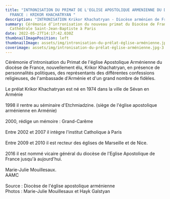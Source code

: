 ```yaml
---
title: "INTRONISATION DU PRIMAT DE L'EGLISE APOSTOLIQUE ARMENIENNE DU DIOCESE DE
  FRANCE : KRIKOR KHACHATRYAN "
description: "INTRONISATION Krikor Khachatryan - Diocèse arménien de France "
summary: Cérémonie d’intronisation du nouveau primat du Diocèse de France à la
  Cathédrale Saint-Jean-Baptiste à Paris
date: 2022-05-27T14:17:42.030Z
thumbnailImagePosition: left
thumbnailImage: assets/img/intronisation-du-prélat-église-arménienne.jpg-2.jpg
coverimage: assets/img/intronisation-du-prélat-église-arménienne.jpg-3.jpg
---
```

Cérémonie d'intronisation du Primat de l'église Apostolique Arménienne du diocèse de France, nouvellement élu, Krikor Khachatryan, en présence de personnalités politiques, des représentants des différentes confessions religieuses, de l'ambassade d'Arménie et d'un grand nombre de fidèles. \
\
Le prélat Krikor Khachatryan est né en 1974 dans la ville de Sévan    en Arménie \
\
1998 il rentre au séminaire d'Etchmiadzine. (siège de l'église apostolique arménienne en Arménie)\
\
2000, rédige un mémoire : Grand-Carême\
\
Entre 2002 et 2007 il intègre l'institut Catholique à Paris\
\
Entre 2009 et 2010 il est recteur des églises de Marseille et de Nice. \
\
2016 il est nommé vicaire général du diocèse de l'Eglise Apostolique de France jusqu'à aujourd'hui. \
\
Marie-Julie Mouillesaux.\
AAMC\
\
Source : Diocèse de l'église apostolique arménienne\
Photos : Marie-Julie Mouillesaux et Hayk Galstyan
